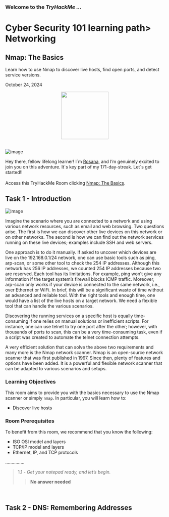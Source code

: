 <h3> Welcome to the <em>TryHackMe ...</em></h3>
<h1>Cyber Security 101 learning path> Networking</h1>
<h2>Nmap: The Basics</h2>
<p>Learn how to use Nmap to discover live hosts, find open ports, and detect service versions.</p>
<p>October 24, 2024<br></p>

<div style="display: flex; justify-content: center; align-items: center;">
    <img src="https://github.com/user-attachments/assets/3636ef71-ad6c-4fb8-9fde-22788e4823e4" width="150px" height="150px"/>
</div>
<br>

![image](https://github.com/user-attachments/assets/71bdff62-14b3-4659-be95-3a9ee6b9d463)

<p>Hey there, fellow lifelong learner! I´m <a href="https://www.linkedin.com/in/rosanafssantos/">Rosana</a>, and I’m genuinely excited to join you on this adventure. It´s key part of my 171-day-streak. Let´s get started!!<br><br>
Access this TryHackMe Room clicking <a href="https://tryhackme.com/r/room/nmap">Nmap: The Basics</a>.</p>

<h2>Task 1 - Introduction</h2>

![image](https://github.com/user-attachments/assets/d451c061-02b2-4dd9-a206-72b11a68f472)

<p>Imagine the scenario where you are connected to a network and using various network resources, such as email and web browsing. Two questions arise. The first is how we can discover other live devices on this network or on other networks. The second is how we can find out the network services running on these live devices; examples include SSH and web servers.<br>

One approach is to do it manually. If asked to uncover which devices are live on the 192.168.0.1/24 network, one can use basic tools such as ping, arp-scan, or some other tool to check the 254 IP addresses. Although this network has 256 IP addresses, we counted 254 IP addresses because two are reserved. Each tool has its limitations. For example, ping won’t give any information if the target system’s firewall blocks ICMP traffic. Moreover, arp-scan only works if your device is connected to the same network, i.e., over Ethernet or WiFi. In brief, this will be a significant waste of time without an advanced and reliable tool. With the right tools and enough time, one would have a list of the live hosts on a target network. We need a flexible tool that can handle the various scenarios.<br>

Discovering the running services on a specific host is equally time-consuming if one relies on manual solutions or inefficient scripts. For instance, one can use telnet to try one port after the other; however, with thousands of ports to scan, this can be a very time-consuming task, even if a script was created to automate the telnet connection attempts.<br>

A very efficient solution that can solve the above two requirements and many more is the Nmap network scanner. Nmap is an open-source network scanner that was first published in 1997. Since then, plenty of features and options have been added. It is a powerful and flexible network scanner that can be adapted to various scenarios and setups.</p>

<h3>Learning Objectives</h3>
<p>This room aims to provide you with the basics necessary to use the Nmap scanner or simply <code>nmap</code>. In particular, you will learn how to:</p>

<ul style="list-style-type:square">
    <li>Discover live hosts</li>

</ul></p>

<h3>Room Prerequisites</h3>	    
<p>To benefit from this room, we recommend that you know the following:</p>
<ul style="list-style-type:square">
    <li>ISO OSI model and layers</li>
    <li>TCP/IP model and layers</li>
    <li>Ethernet, IP, and TCP protocols</li>
</ul></p>

<p>...............</p>

> 1.1 - <em>Get your notepad ready, and let’s begin.</em><br>
>> <strong>No answer needed</strong><br>
<p><br></p>


<h2>Task 2 - DNS: Remembering Addresses</h2>
